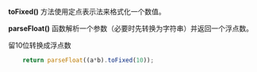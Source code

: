 **toFixed()** 方法使用定点表示法来格式化一个数值。

**parseFloat()** 函数解析一个参数（必要时先转换为字符串）并返回一个浮点数。

留10位转换成浮点数

~~~js
    return parseFloat((a*b).toFixed(10));
~~~

